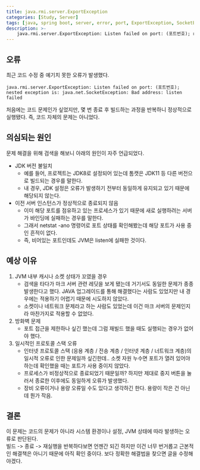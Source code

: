 ```yaml
---
title: java.rmi.server.ExportException
categories: [Study, Server]
tags: [java, spring boot, server, error, port, ExportException, SocketException]
description: >-
    java.rmi.server.ExportException: Listen failed on port: (포트번호); nested exception is: java.net.SocketException: Bad address: listen failed
---
```


## 오류

최근 코드 수정 중 예기치 못한 오류가 발생했다.

```text
java.rmi.server.ExportException: Listen failed on port: (포트번호); nested exception is: java.net.SocketException: Bad address: listen failed
```

처음에는 코드 문제인가 싶었지만, 몇 번 종료 후 빌드하는 과정을 반복하니 정상적으로 실행됐다. 즉, 코드 자체의 문제는 아니었다.


## 의심되는 원인

문제 해결을 위해 검색을 해보니 아래의 원인이 자주 언급되었다.

- JDK 버전 불일치
  - 예를 들어, 프로젝트는 JDK8로 설정되어 있는데 톰캣은 JDK11 등 다른 버전으로 빌드되는 경우를 말한다.
  - 내 경우, JDK 설정은 오류가 발생하기 전부터 동일하게 유지되고 있기 때문에 해당되지 않는다.
- 이전 서버 인스턴스가 정상적으로 종료되지 않음
  - 이미 해당 포트를 점유하고 있는 프로세스가 있기 때문에 새로 실행하려는 서버가 바인딩에 실패하는 경우를 말한다.
  - 그래서 netstat -ano 명령어로 포트 상태를 확인해봤는데 해당 포트가 사용 중인 흔적이 없다.
  - 즉, 비어있는 포트인데도 JVM은 listen에 실패한 것이다.


## 예상 이유

1. JVM 내부 캐시나 소켓 상태가 꼬였을 경우
    - 검색을 타다가 마크 서버 관련 레딧을 보게 됐는데 거기서도 동일한 문제가 종종 발생한다고 했다. JAVA 업그레이드를 통해 해결했다는 사람도 있었지만 내 경우에는 적용하기 어렵기 때문에 시도하지 않았다.
    - 소켓이나 네트워크 문제라고 하는 사람도 있었는데 이건 마크 서버의 문제인지라 마찬가지로 적용할 수 없었다.
2. 방화벽 문제
   - 포트 접근을 제한하나 싶긴 했는데 그럼 재빌드 했을 때도 실행되는 경우가 없어야 했다.
3. 일시적인 프로토콜 스택 오류
   - 인터넷 프로토콜 스택 (응용 계층 / 전송 계층 / 인터넷 계층 / 너트워크 계층)의 일시적 오류로 인한 문제일까 싶긴한데.. 소켓 자원 누수면 포트가 열려 있어야 하는데 확인했을 때는 포트가 사용 중이지 않았다.
   - 프로세스가 비정상적으로 종료되었기 때문일까? 하지만 제대로 중지 버튼을 눌러서 종료한 이후에도 동일하게 오류가 발생했다.
   - 장비 오류이거나 용량 오류일 수도 있다고 생각하긴 한다. 용량이 작은 건 아닌데 뭔가 작음.


## 결론

이 문제는 코드의 문제가 아니라 시스템 환경이나 설정, JVM 상태에 따라 발생하는 오류로 판단된다.<br/>
빌드 -> 종료 -> 재실행을 반복하다보면 언젠간 되긴 하지만 이건 너무 번거롭고 근본적인 해결책은 아니기 때문에 아직 확인 중이다. 보다 정확한 해결법을 찾으면 글을 수정해야겠다.